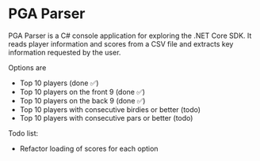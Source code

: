 # PGA Parser

PGA Parser is a C# console application for exploring the .NET Core SDK. It reads player information and scores from a CSV file and extracts key information requested by the user.

Options are

* Top 10 players (done ✅)
* Top 10 players on the front 9 (done ✅)
* Top 10 players on the back 9 (done ✅)
* Top 10 players with consecutive birdies or better (todo)
* Top 10 players with consecutive pars or better (todo)

Todo list:

- Refactor loading of scores for each option
